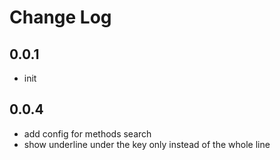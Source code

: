 # Change Log

## 0.0.1

- init

## 0.0.4

- add config for methods search
- show underline under the key only instead of the whole line
